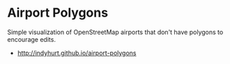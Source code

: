 # Airport Polygons
Simple visualization of OpenStreetMap airports that don't have polygons to encourage edits.
* http://indyhurt.github.io/airport-polygons
